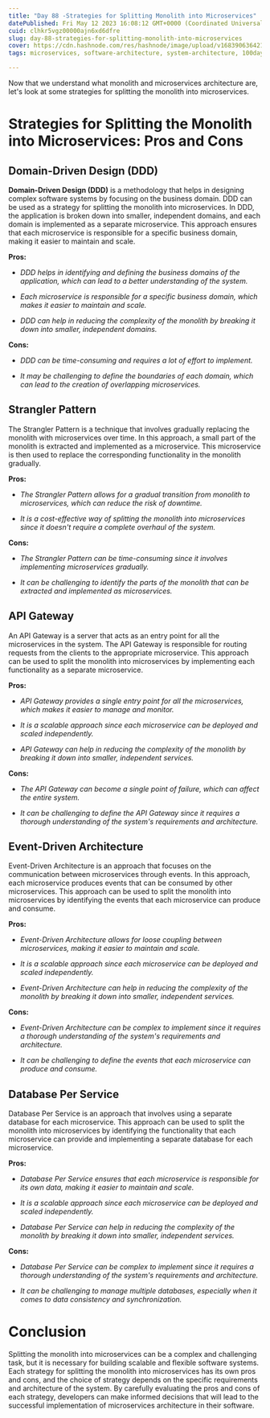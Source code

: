 ```yaml
---
title: "Day 88 -Strategies for Splitting Monolith into Microservices"
datePublished: Fri May 12 2023 16:08:12 GMT+0000 (Coordinated Universal Time)
cuid: clhkr5vgz00000ajn6xd6dfre
slug: day-88-strategies-for-splitting-monolith-into-microservices
cover: https://cdn.hashnode.com/res/hashnode/image/upload/v1683906364215/f06ae683-1b3d-481d-a0a6-e2cc17c1c341.png
tags: microservices, software-architecture, system-architecture, 100daysofcode, monolithic-architecture

---
```


Now that we understand what monolith and microservices architecture are, let's look at some strategies for splitting the monolith into microservices.

# Strategies for Splitting the Monolith into Microservices: Pros and Cons

## Domain-Driven Design (DDD)

**Domain-Driven Design (DDD)** is a methodology that helps in designing complex software systems by focusing on the business domain. DDD can be used as a strategy for splitting the monolith into microservices. In DDD, the application is broken down into smaller, independent domains, and each domain is implemented as a separate microservice. This approach ensures that each microservice is responsible for a specific business domain, making it easier to maintain and scale.

**Pros:**

* *DDD helps in identifying and defining the business domains of the application, which can lead to a better understanding of the system.*
    
* *Each microservice is responsible for a specific business domain, which makes it easier to maintain and scale.*
    
* *DDD can help in reducing the complexity of the monolith by breaking it down into smaller, independent domains.*
    

**Cons:**

* *DDD can be time-consuming and requires a lot of effort to implement.*
    
* *It may be challenging to define the boundaries of each domain, which can lead to the creation of overlapping microservices.*
    

## Strangler Pattern

The Strangler Pattern is a technique that involves gradually replacing the monolith with microservices over time. In this approach, a small part of the monolith is extracted and implemented as a microservice. This microservice is then used to replace the corresponding functionality in the monolith gradually.

**Pros:**

* *The Strangler Pattern allows for a gradual transition from monolith to microservices, which can reduce the risk of downtime.*
    
* *It is a cost-effective way of splitting the monolith into microservices since it doesn't require a complete overhaul of the system.*
    

**Cons:**

* *The Strangler Pattern can be time-consuming since it involves implementing microservices gradually.*
    
* *It can be challenging to identify the parts of the monolith that can be extracted and implemented as microservices.*
    

## API Gateway

An API Gateway is a server that acts as an entry point for all the microservices in the system. The API Gateway is responsible for routing requests from the clients to the appropriate microservice. This approach can be used to split the monolith into microservices by implementing each functionality as a separate microservice.

**Pros:**

* *API Gateway provides a single entry point for all the microservices, which makes it easier to manage and monitor.*
    
* *It is a scalable approach since each microservice can be deployed and scaled independently.*
    
* *API Gateway can help in reducing the complexity of the monolith by breaking it down into smaller, independent services.*
    

**Cons:**

* *The API Gateway can become a single point of failure, which can affect the entire system.*
    
* *It can be challenging to define the API Gateway since it requires a thorough understanding of the system's requirements and architecture.*
    

## Event-Driven Architecture

Event-Driven Architecture is an approach that focuses on the communication between microservices through events. In this approach, each microservice produces events that can be consumed by other microservices. This approach can be used to split the monolith into microservices by identifying the events that each microservice can produce and consume.

**Pros:**

* *Event-Driven Architecture allows for loose coupling between microservices, making it easier to maintain and scale.*
    
* *It is a scalable approach since each microservice can be deployed and scaled independently.*
    
* *Event-Driven Architecture can help in reducing the complexity of the monolith by breaking it down into smaller, independent services.*
    

**Cons:**

* *Event-Driven Architecture can be complex to implement since it requires a thorough understanding of the system's requirements and architecture.*
    
* *It can be challenging to define the events that each microservice can produce and consume.*
    

## Database Per Service

Database Per Service is an approach that involves using a separate database for each microservice. This approach can be used to split the monolith into microservices by identifying the functionality that each microservice can provide and implementing a separate database for each microservice.

**Pros:**

* *Database Per Service ensures that each microservice is responsible for its own data, making it easier to maintain and scale.*
    
* *It is a scalable approach since each microservice can be deployed and scaled independently.*
    
* *Database Per Service can help in reducing the complexity of the monolith by breaking it down into smaller, independent services.*
    

**Cons:**

* *Database Per Service can be complex to implement since it requires a thorough understanding of the system's requirements and architecture.*
    
* *It can be challenging to manage multiple databases, especially when it comes to data consistency and synchronization.*
    

# Conclusion

Splitting the monolith into microservices can be a complex and challenging task, but it is necessary for building scalable and flexible software systems. Each strategy for splitting the monolith into microservices has its own pros and cons, and the choice of strategy depends on the specific requirements and architecture of the system. By carefully evaluating the pros and cons of each strategy, developers can make informed decisions that will lead to the successful implementation of microservices architecture in their software.